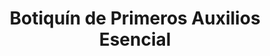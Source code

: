 ---
title: "Botiquín de Primeros Auxilios Esencial"
description: "Kit Completo para Emergencias y Cuidado Básico"
line: "Línea de primeros auxilios"
main:
  id: 301
  content: |
    Presentamos nuestro **Botiquín de Primeros Auxilios Esencial** – tu aliado indispensable para la atención inmediata en cualquier situación de emergencia. Este kit, parte fundamental de nuestra **Línea de Primeros Auxilios**, incluye una cuidadosa selección de insumos básicos y herramientas diseñadas para brindar una respuesta rápida y efectiva.


  imgCard: "@/images/products/b-02.avif"
  imgMain: "@/images/products/b-02.avif"
  imgAlt: "Botiquín de primeros auxilios completo y portátil"
tabs:
  - id: "tabs-with-card-item-1"
    dataTab: "#tabs-with-card-1"
    title: "Descripción"
  - id: "tabs-with-card-item-2"
    dataTab: "#tabs-with-card-2"
    title: "Contenido Detallado"
  - id: "tabs-with-card-item-3"
    dataTab: "#tabs-with-card-3"
    title: "Usos Recomendados"
longDescription:
  title: "Preparación y Confianza en Cada Situación"
  subTitle: |
    El Botiquín de Primeros Auxilios Esencial de Extintores del Risaralda está diseñado para ofrecer la tranquilidad de saber que estás preparado. Ideal para hogares, oficinas, vehículos o excursiones, este kit compacto y bien organizado te permitirá actuar con confianza ante cortes, raspaduras, quemaduras menores y otras eventualidades.
  btnTitle: "Consulta más sobre nuestros kits de emergencia"
  btnURL: "#"
descriptionList:
  - title: "Diseño Compacto y Portátil"
    subTitle: "Fácil de transportar y almacenar, ideal para tener siempre a mano en cualquier lugar."
  - title: "Insumos Certificados"
    subTitle: "Contiene productos de calidad que cumplen con los estándares para una atención segura y efectiva."
  - title: "Organización Eficiente"
    subTitle: "Compartimentos internos que facilitan la identificación y acceso rápido a cada elemento."
  - title: "Versatilidad de Uso"
    subTitle: "Apto para una amplia gama de situaciones, desde pequeñas emergencias domésticas hasta primeros auxilios básicos en el trabajo."
specificationsLeft:
  - title: "Material del Estuche"
    subTitle: "Fabricado en [Especificar Material, ej., plástico resistente e impermeable] para proteger los insumos."
  - title: "Dimensiones (Alto x Ancho x Profundidad)"
    subTitle: "[Especificar Dimensiones en cm]."
  - title: "Peso Aproximado"
    subTitle: "[Especificar Peso en kg], ligero para fácil transporte."
  - title: "Contenido Base"
    subTitle: "Incluye apósitos, vendas, desinfectantes, esparadrapo, tijeras, guantes, y más."
tableData:
  - feature: ["Especificación", "Valor"]
    description:
      - ["Tipo de Botiquín", "Portátil / Esencial"]
      - ["Material del Estuche", "[Especificar Material]"]
      - ["Dimensiones (cm)", "[Especificar Dimensiones]"]
      - ["Peso (kg)", "[Especificar Peso]"]
      - ["Certificaciones", "[Mencionar si tiene, ej., Cumple normas INVIMA para insumos]"]
blueprints:
  first: "@/images/products/b-02.avif"
  second: "@/images/products/b-02.avif"
---